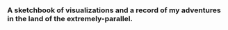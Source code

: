 

### A sketchbook of visualizations and a record of my adventures in the land of the extremely-parallel.







